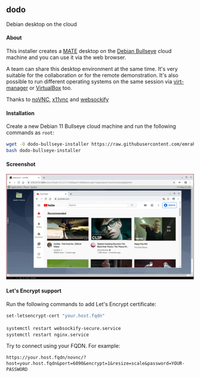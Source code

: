 ## dodo

Debian desktop on the cloud

#### About

This installer creates a [MATE](https://mate-desktop.org/) desktop on the
[Debian Bullseye](https://www.debian.org/) cloud machine and you can use it via
the web browser.

A team can share this desktop environment at the same time. It's very suitable
for the collaboration or for the remote demonstration. It's also possible to run
different operating systems on the same session via
[virt-manager](https://virt-manager.org/) or
[VirtualBox](https://www.virtualbox.org/) too.

Thanks to [noVNC](https://github.com/novnc/noVNC),
[x11vnc](http://www.karlrunge.com/x11vnc/) and
[websockify](https://github.com/novnc/websockify)

#### Installation

Create a new Debian 11 Bullseye cloud machine and run the following commands as
`root`:

```bash
wget -O dodo-bullseye-installer https://raw.githubusercontent.com/emrahcom/dodo/master/dodo-bullseye-installer
bash dodo-bullseye-installer
```

#### Screenshot

![dodo](dodo.png)

#### Let's Encrypt support

Run the following commands to add Let's Encrypt certificate:

```bash
set-letsencrypt-cert "your.host.fqdn"

systemctl restart websockify-secure.service
systemctl restart nginx.service
```

Try to connect using your FQDN. For example:

```
https://your.host.fqdn/novnc/?host=your.host.fqdn&port=6090&encrypt=1&resize=scale&password=YOUR-PASSWORD
```

